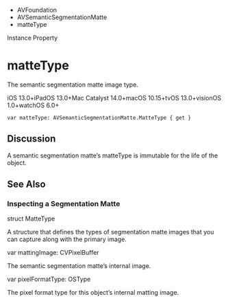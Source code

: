 

- AVFoundation
- AVSemanticSegmentationMatte
-  matteType 

Instance Property

# matteType

The semantic segmentation matte image type.

iOS 13.0+iPadOS 13.0+Mac Catalyst 14.0+macOS 10.15+tvOS 13.0+visionOS 1.0+watchOS 6.0+

``` source
var matteType: AVSemanticSegmentationMatte.MatteType { get }
```

## Discussion

A semantic segmentation matte’s matteType is immutable for the life of the object.

## See Also

### Inspecting a Segmentation Matte

struct MatteType

A structure that defines the types of segmentation matte images that you can capture along with the primary image.

var mattingImage: CVPixelBuffer

The semantic segmentation matte’s internal image.

var pixelFormatType: OSType

The pixel format type for this object’s internal matting image.


